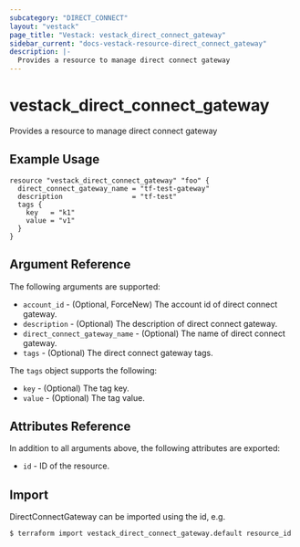 ```yaml
---
subcategory: "DIRECT_CONNECT"
layout: "vestack"
page_title: "Vestack: vestack_direct_connect_gateway"
sidebar_current: "docs-vestack-resource-direct_connect_gateway"
description: |-
  Provides a resource to manage direct connect gateway
---
```

# vestack_direct_connect_gateway
Provides a resource to manage direct connect gateway
## Example Usage
```hcl
resource "vestack_direct_connect_gateway" "foo" {
  direct_connect_gateway_name = "tf-test-gateway"
  description                 = "tf-test"
  tags {
    key   = "k1"
    value = "v1"
  }
}
```
## Argument Reference
The following arguments are supported:
* `account_id` - (Optional, ForceNew) The account id of direct connect gateway.
* `description` - (Optional) The description of direct connect gateway.
* `direct_connect_gateway_name` - (Optional) The name of direct connect gateway.
* `tags` - (Optional) The direct connect gateway tags.

The `tags` object supports the following:

* `key` - (Optional) The tag key.
* `value` - (Optional) The tag value.

## Attributes Reference
In addition to all arguments above, the following attributes are exported:
* `id` - ID of the resource.



## Import
DirectConnectGateway can be imported using the id, e.g.
```
$ terraform import vestack_direct_connect_gateway.default resource_id
```

